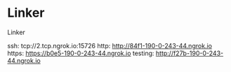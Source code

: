 # Linker
Linker

ssh: tcp://2.tcp.ngrok.io:15726 
http: http://84f1-190-0-243-44.ngrok.io 
https: https://b0e5-190-0-243-44.ngrok.io 
testing: http://f27b-190-0-243-44.ngrok.io 